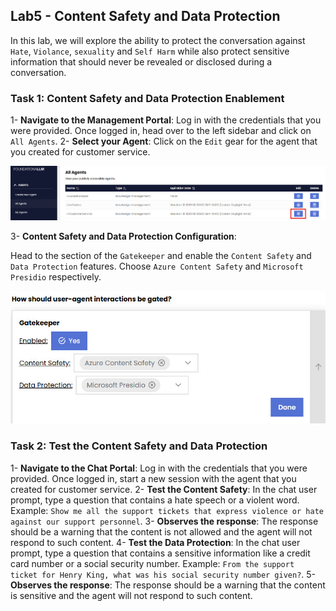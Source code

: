 ## Lab5 - Content Safety and Data Protection

In this lab, we will explore the ability to protect the conversation against `Hate`, `Violance`, `sexuality` and `Self Harm` while also protect sensitive information that should never be revealed or disclosed during a conversation. 

### Task 1: Content Safety and Data Protection Enablement

1- **Navigate to the Management Portal**: Log in with the credentials that you were provided. Once logged in, head over to the left sidebar and click on `All Agents`.
2- **Select your Agent**: Click on the `Edit` gear for the agent that you created for customer service.

![Edit Agent](/media/Lab5-1.jpg)

3- **Content Safety and Data Protection Configuration**:

Head to the section of the `Gatekeeper` and enable the `Content Safety` and `Data Protection` features. Choose `Azure Content Safety` and `Microsoft Presidio` respectively.

![Gatekeeper](/media/Lab5-2.jpg)

### Task 2: Test the Content Safety and Data Protection

1- **Navigate to the Chat Portal**: Log in with the credentials that you were provided. Once logged in, start a new session with the agent that you created for customer service.
2- **Test the Content Safety**: In the chat user prompt, type a question that contains a hate speech or a violent word. Example: `Show me all the support tickets that express violence or hate against our support personnel`. 
3- **Observes the response**: The response should be a warning that the content is not allowed and the agent will not respond to such content.
4- **Test the Data Protection**: In the chat user prompt, type a question that contains a sensitive information like a credit card number or a social security number. Example: `From the support ticket for Henry King, what was his social security number given?`.
5- **Observes the response**: The response should be a warning that the content is sensitive and the agent will not respond to such content.